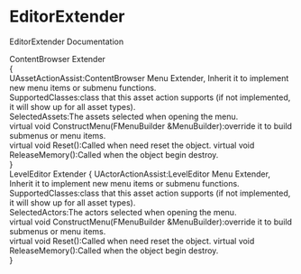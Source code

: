 # EditorExtender
EditorExtender Documentation

ContentBrowser Extender  
{  
UAssetActionAssist:ContentBrowser Menu Extender, Inherit it to implement new menu items or submenu functions.  
SupportedClasses:class that this asset action supports (if not implemented, it will show up for all asset types).  
SelectedAssets:The assets selected when opening the menu.  
virtual void ConstructMenu(FMenuBuilder &MenuBuilder):override it to build submenus or menu items.  
virtual void Reset():Called when need reset the object.
virtual void ReleaseMemory():Called when the object begin destroy.  
}  
LevelEditor Extender
{
UActorActionAssist:LevelEditor Menu Extender, Inherit it to implement new menu items or submenu functions.  
SupportedClasses:class that this asset action supports (if not implemented, it will show up for all asset types).  
SelectedActors:The actors selected when opening the menu.  
virtual void ConstructMenu(FMenuBuilder &MenuBuilder):override it to build submenus or menu items.  
virtual void Reset():Called when need reset the object.
virtual void ReleaseMemory():Called when the object begin destroy.  
}
